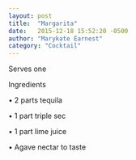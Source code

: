 ```yaml
---
layout: post
title:  "Margarita"
date:   2015-12-18 15:52:20 -0500
author: "Marykate Earnest"
category: "Cocktail"
---
```

Serves one

Ingredients

• 2 parts tequila

• 1 part triple sec

• 1 part lime juice

• Agave nectar to taste